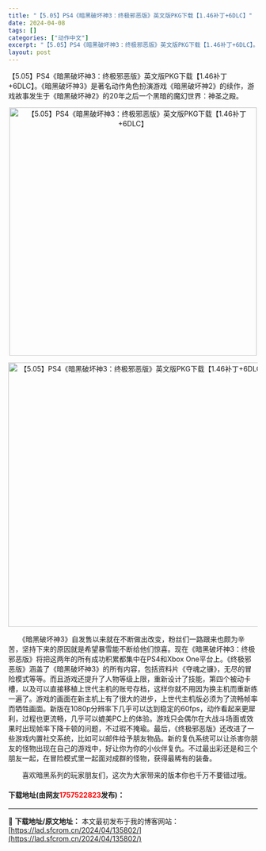 ```yaml
---
title: "【5.05】PS4《暗黑破坏神3：终极邪恶版》英文版PKG下载【1.46补丁+6DLC】"
date: 2024-04-08
tags: []
categories: ["动作中文"]
excerpt: "【5.05】PS4《暗黑破坏神3：终极邪恶版》英文版PKG下载【1.46补丁+6DLC】。《暗黑破坏神3》是著名动作角色扮演游戏《暗黑破坏神2》的续作，游戏故事发生于《暗黑破坏神2》的20年之后一个黑暗的魔幻世界：神圣之殿。 　　《暗黑破坏神3》自发售以来就在不断做出改变，粉丝们一路跟来也颇为辛苦，&hellip;"
layout: post
---
```


 <p>【5.05】PS4《暗黑破坏神3：终极邪恶版》英文版PKG下载【1.46补丁+6DLC】。《暗黑破坏神3》是著名动作角色扮演游戏《暗黑破坏神2》的续作，游戏故事发生于《暗黑破坏神2》的20年之后一个黑暗的魔幻世界：神圣之殿。</p> <p align="center"><img align="" border="0" src="https://lad.sfcrom.cn/wp-content/uploads/2024/04/20240408_661358c97d7e1.webp" width="500" alt="【5.05】PS4《暗黑破坏神3：终极邪恶版》英文版PKG下载【1.46补丁+6DLC】" /></p> <p align="center"><img align="" border="0" src="https://lad.sfcrom.cn/wp-content/uploads/2024/04/20240408_661358c9ea5f6.webp" width="533" alt="【5.05】PS4《暗黑破坏神3：终极邪恶版》英文版PKG下载【1.46补丁+6DLC】" /></p> <p>　　《暗黑破坏神3》自发售以来就在不断做出改变，粉丝们一路跟来也颇为辛苦，坚持下来的原因就是希望暴雪能不断给他们惊喜。现在《暗黑破坏神3：终极邪恶版》将把这两年的所有成功积累都集中在PS4和Xbox One平台上。《终极邪恶版》涵盖了《暗黑破坏神3》的所有内容，包括资料片《夺魂之镰》，无尽的冒险模式等等。而且游戏还提升了人物等级上限，重新设计了技能，第四个被动卡槽，以及可以直接移植上世代主机的账号存档，这样你就不用因为换主机而重新练一遍了。游戏的画面在新主机上有了很大的进步，上世代主机版必须为了流畅帧率而牺牲画面。新版在1080p分辨率下几乎可以达到稳定的60fps，动作看起来更犀利，过程也更流畅，几乎可以媲美PC上的体验。游戏只会偶尔在大战斗场面或效果时出现帧率下降卡顿的问题，不过瑕不掩瑜。最后，《终极邪恶版》还改进了一些游戏内置社交系统，比如可以邮件给予朋友物品。新的复仇系统可以让杀害你朋友的怪物出现在自己的游戏中，好让你为你的小伙伴复仇。不过最出彩还是和三个朋友一起，在冒险模式里一起面对成群的怪物，获得最稀有的装备。</p> <p>　　喜欢暗黑系列的玩家朋友们，这次为大家带来的版本你也千万不要错过哦。</p> <p><h4>下载地址(由网友<font color="red">1757522823</font>发布)：</h4></p> 

---
📖 **下载地址/原文地址：** 本文最初发布于我的博客网站：[https://lad.sfcrom.cn/2024/04/135802/](https://lad.sfcrom.cn/2024/04/135802/)
